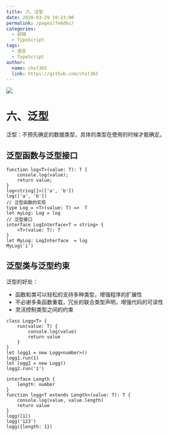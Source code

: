 ```yaml
---
title: 六、泛型
date: 2020-03-29 19:23:00
permalink: /pages/7e6dbc/
categories: 
  - 前端
  - TypeScript
tags: 
  - 语言
  - TypeScript
author: 
  name: chst365
  link: https://github.com/chst365
---
```

![](https://cdn.jsdelivr.net/gh/chst365/bolgImgs/imgs/topImgs/452.jpg)
# 六、泛型
泛型：不预先确定的数据类型，具体的类型在使用的时候才能确定。
## 泛型函数与泛型接口
```
function log<T>(value: T): T {
    console.log(value);
    return value;
}
log<string[]>(['a', 'b'])
log(['a', 'b'])
// 泛型函数的实现
type Log = <T>(value: T) =>  T
let myLog: Log = log
// 泛型接口
interface LogInterface<T = string> {
    <T>(value: T): T
}
let MyLog: LogInterface  = log 
MyLog('i')
```
## 泛型类与泛型约束
 泛型的好处：
 
 * 函数和类可以轻松的支持多种类型，增强程序的扩展性
 * 不必谢多条函数重载，冗长的联合类型声明，增强代码的可读性
 * 灵活控制类型之间的约束
 
```
class Logg<T> {
    run(value: T) {
        console.log(value)
        return value
    }
}
let logg1 = new Logg<number>()
logg1.run(1)
let logg2 = new Logg()
logg2.run('1')

interface Length {
    length: number
}
function logg<T extends Length>(value: T): T {
    console.log(value, value.length)
    return value
}
logg([1])
logg('123')
logg({length: 1})
```